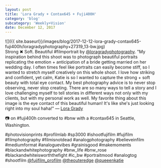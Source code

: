 ```yaml
---
layout: post
title: 'Lora Grady + Contax645 + Fuji400H'
category: 'blog'
subcategory: 'Weekly+Vision'
date: December 12, 2017
---
```


![]({{ site.baseurl}}/images/blog/2017-12-12-lora-grady-contax645-fuji400h/loragradyphotography+27319_13-bw.jpg)  
Strong ✖ Soft. Beautiful #filmportrait by [@loragradyphotography](http://www.loragradyphotography.com/). "My inspiration behind this shoot was to photograph beautiful portraits replicating the emotion + anticipation of a bride getting married on her wedding day. I often times feel like portraits can easily become stiff, so I wanted to stretch myself creatively on this whole shoot. I love how striking and confident, yet calm, Katie is so I wanted to capture the strong + soft beauty with total eye contact. My best photography advice is to never stop observing, never stop creating. There are so many ways to tell a story and I love challenging myself to tell stories in different ways not only with my clients, but with my personal work as well. My favorite thing about this image is the eye contact of this beautiful human! It's like she's just looking right into my soul haha!" — [Lora Grady](http://www.loragradyphotography.com/)

📷 on #fuji400h converted to #bnw with a #contax645 in Seattle, Washington.

#photovisionprints #profilmlab #sp3000 #ishootfujifilm #fujifilm #filmphotography #filmisnotdead #analogphotography #believeinfilm #mediumformat #analoguevibes #grainisgood #makemoments #blackandwhitephotography #bnw_life #bnw_rose #blackandwhiteisworththefight #ic_bw #portraitmood #analogtog #shootfilm [@fujifilm_profilm](http://www.fujifilmusa.com/products/film_photography/index.html) [@theouteredge](http://www.theouteredge.co/) [@queeenkatie](http://www.instagram.com/queeenkatie/) 